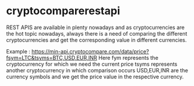 # cryptocomparerestapi
REST APIS are available in plenty nowadays and as cryptocurrencies are the hot topic nowadays, 
always there is a need of comparing the different cryptocurrencies and get the corresponding value in different currencies.

Example : 
https://min-api.cryptocompare.com/data/price?fsym=LTC&tsyms=BTC,USD,EUR,INR
Here fym represents the cryptocurrency for which we need the current price
tsyms represents another cryptocurrency in which comparison occurs
USD,EUR,INR are the currency symbols and we get the price value in the respective currency.

